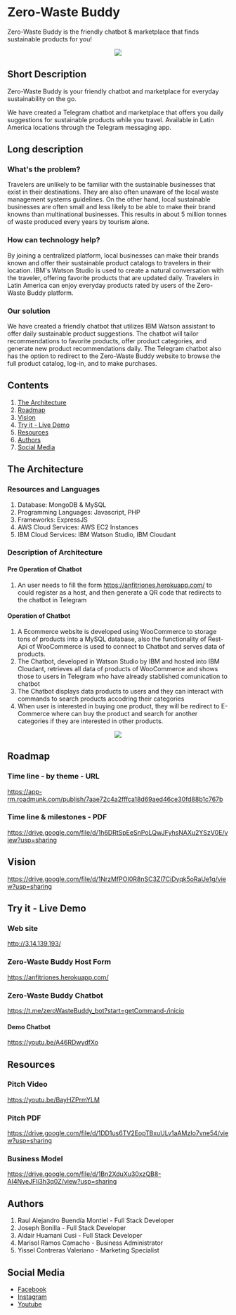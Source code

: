 # Zero-Waste Buddy
Zero-Waste Buddy is the friendly chatbot & marketplace that finds sustainable products for you!
<p align="center">
  <img width="auto" height="auto" src="http://3.14.139.193/wp-content/uploads/2021/07/logo-circular.png">
</p>

## Short Description
Zero-Waste Buddy is your friendly chatbot and marketplace for everyday sustainability on the go.

We have created a Telegram chatbot and marketplace that offers you daily suggestions for sustainable products while you travel. Available in Latin America locations through the Telegram messaging app.

## Long description

### What's the problem?
Travelers are unlikely to be familiar with the sustainable businesses that exist in their destinations. They are also often unaware of the local waste management systems guidelines. On the other hand, local sustainable businesses are often small and less likely to be able to make their brand knowns than multinational businesses. This results in about 5 million tonnes of waste produced every years by tourism alone.

### How can technology help?
By joining a centralized platform, local businesses can make their brands known and offer their sustainable product catalogs to travelers in their location. IBM's Watson Studio is used to create a natural conversation with the traveler, offering favorite products that are updated daily. Travelers in Latin America can enjoy everyday products rated by users of the Zero-Waste Buddy platform.

### Our solution
We have created a friendly chatbot that utilizes IBM Watson assistant to offer daily sustainable product suggestions. The chatbot will tailor recommendations to favorite products, offer product categories, and generate new product recommendations daily. The Telegram chatbot also has the option to redirect to the Zero-Waste Buddy website to browse the full product catalog, log-in, and to make purchases.

## Contents
1. [The Architecture](#arquitectura)
2. [Roadmap](#map)
3. [Vision](#vision)
4. [Try it - Live Demo](#try)
5. [Resources](#recursos)
6. [Authors](#autores)
7. [Social Media](#redes)

## The Architecture
<a name="arquitectura"></a>
### Resources and Languages
1. Database: MongoDB & MySQL
2. Programming Languages: Javascript, PHP
3. Frameworks: ExpressJS
4. AWS Cloud Services: AWS EC2 Instances
5. IBM Cloud Services: IBM Watson Studio, IBM Cloudant

### Description of Architecture

#### Pre Operation of Chatbot
1. An user needs to fill the form https://anfitriones.herokuapp.com/ to could register as a host, and then generate a QR code that redirects to the chatbot in Telegram
#### Operation of Chatbot
1. A Ecommerce website is developed using WooCommerce to storage tons of products into a MySQL database, also the functionality of Rest-Api of WooCommerce is used to connect to Chatbot and serves data of products.
3. The Chatbot, developed in Watson Studio by IBM and hosted into IBM Cloudant, retrieves all data of products of WooCommerce and shows those to users in Telegram who have already stablished comunication to chatbot
4. The Chatbot displays data products to users and they can interact with commands to search products accodring their categories
5. When user is interested in buying one product, they will be redirect to E-Commerce where can buy the product and search for another categories if they are interested in other products.
<p align="center">
  <img width="auto" height="auto" src="https://user-images.githubusercontent.com/32407895/127758722-65c563d4-9414-4503-9ecb-6d7fc04f1063.png">
</p>

## Roadmap
<a name="map"></a>
### Time line - by theme - URL
https://app-rm.roadmunk.com/publish/7aae72c4a2fffca18d69aed46ce30fd88b1c767b

### Time line & milestones - PDF
https://drive.google.com/file/d/1h6DRtSpEeSnPoLQwJFyhsNAXu2YSzV0E/view?usp=sharing

## Vision
<a name="vision"></a>
https://drive.google.com/file/d/1NrzMfPOI0R8nSC3ZI7CiDyqk5oRaUe1g/view?usp=sharing

## Try it - Live Demo
<a name="try"></a>
### Web site 
http://3.14.139.193/

### Zero-Waste Buddy Host Form
https://anfitriones.herokuapp.com/

### Zero-Waste Buddy Chatbot
https://t.me/zeroWasteBuddy_bot?start=getCommand-/inicio

#### Demo Chatbot
https://youtu.be/A46RDwydfXo

## Resources
<a name="recursos"></a>
### Pitch Video 
https://youtu.be/BayHZPrmYLM

### Pitch PDF
https://drive.google.com/file/d/1DD1us6TV2EopTBxuULv1aAMzIo7vne54/view?usp=sharing

### Business Model 
https://drive.google.com/file/d/1Bn2XduXu30xzQB8-AI4NyeJFli3h3q0Z/view?usp=sharing

## Authors
<a name="autores"></a>
1. Raul Alejandro Buendía Montiel - Full Stack Developer
2. Joseph Bonilla - Full Stack Developer
3. Aldair Huamani Cusi - Full Stack Developer
4. Marisol Ramos Camacho - Business Administrator 
5. Yissel Contreras Valeriano - Marketing Specialist

## Social Media
<a name="redes"></a>
* [Facebook](https://www.facebook.com/zerowastebuddy/)
* [Instagram](https://www.instagram.com/zerowastebuddy/)
* [Youtube](https://www.youtube.com/channel/UCyeksk7d-x8zHBCVeim9I_A)







